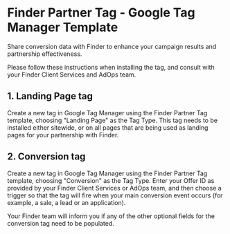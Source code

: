 # Finder Partner Tag - Google Tag Manager Template

Share conversion data with Finder to enhance your campaign results and partnership effectiveness.

Please follow these instructions when installing the tag, and consult with your Finder Client Services and AdOps team.

## 1. Landing Page tag
Create a new tag in Google Tag Manager using the Finder Partner Tag template, choosing "Landing Page" as the Tag Type. This tag needs to be installed either sitewide, or on all pages that are being used as landing pages for your partnership with Finder.

## 2. Conversion tag
Create a new tag in Google Tag Manager using the Finder Partner Tag template, choosing "Conversion" as the Tag Type. Enter your Offer ID as provided by your Finder Client Services or AdOps team, and then choose a trigger so that the tag will fire when your main conversion event occurs (for example, a sale, a lead or an application).

Your Finder team will inform you if any of the other optional fields for the conversion tag need to be populated.
